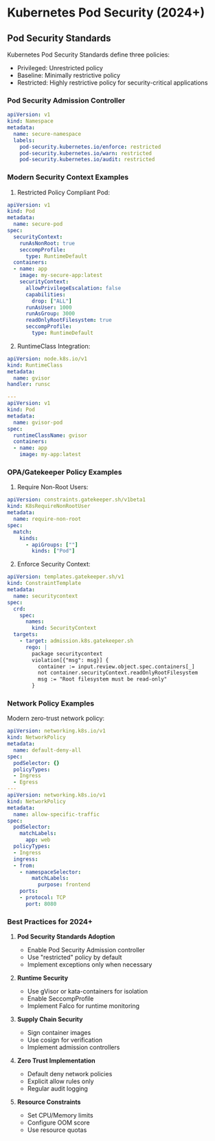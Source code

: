 # Kubernetes Pod Security (2024+)

## Pod Security Standards

Kubernetes Pod Security Standards define three policies:

- Privileged: Unrestricted policy
- Baseline: Minimally restrictive policy
- Restricted: Highly restrictive policy for security-critical applications

### Pod Security Admission Controller

```yaml
apiVersion: v1
kind: Namespace
metadata:
  name: secure-namespace
  labels:
    pod-security.kubernetes.io/enforce: restricted
    pod-security.kubernetes.io/warn: restricted
    pod-security.kubernetes.io/audit: restricted
```

### Modern Security Context Examples

1. Restricted Policy Compliant Pod:

```yaml
apiVersion: v1
kind: Pod
metadata:
  name: secure-pod
spec:
  securityContext:
    runAsNonRoot: true
    seccompProfile:
      type: RuntimeDefault
  containers:
  - name: app
    image: my-secure-app:latest
    securityContext:
      allowPrivilegeEscalation: false
      capabilities:
        drop: ["ALL"]
      runAsUser: 1000
      runAsGroup: 3000
      readOnlyRootFilesystem: true
      seccompProfile:
        type: RuntimeDefault
```

2. RuntimeClass Integration:

```yaml
apiVersion: node.k8s.io/v1
kind: RuntimeClass
metadata:
  name: gvisor
handler: runsc

---
apiVersion: v1
kind: Pod
metadata:
  name: gvisor-pod
spec:
  runtimeClassName: gvisor
  containers:
  - name: app
    image: my-app:latest
```

### OPA/Gatekeeper Policy Examples

1. Require Non-Root Users:

```yaml
apiVersion: constraints.gatekeeper.sh/v1beta1
kind: K8sRequireNonRootUser
metadata:
  name: require-non-root
spec:
  match:
    kinds:
      - apiGroups: [""]
        kinds: ["Pod"]
```

2. Enforce Security Context:

```yaml
apiVersion: templates.gatekeeper.sh/v1
kind: ConstraintTemplate
metadata:
  name: securitycontext
spec:
  crd:
    spec:
      names:
        kind: SecurityContext
  targets:
    - target: admission.k8s.gatekeeper.sh
      rego: |
        package securitycontext
        violation[{"msg": msg}] {
          container := input.review.object.spec.containers[_]
          not container.securityContext.readOnlyRootFilesystem
          msg := "Root filesystem must be read-only"
        }
```

### Network Policy Examples

Modern zero-trust network policy:

```yaml
apiVersion: networking.k8s.io/v1
kind: NetworkPolicy
metadata:
  name: default-deny-all
spec:
  podSelector: {}
  policyTypes:
  - Ingress
  - Egress
---
apiVersion: networking.k8s.io/v1
kind: NetworkPolicy
metadata:
  name: allow-specific-traffic
spec:
  podSelector:
    matchLabels:
      app: web
  policyTypes:
  - Ingress
  ingress:
  - from:
    - namespaceSelector:
        matchLabels:
          purpose: frontend
    ports:
    - protocol: TCP
      port: 8080
```

### Best Practices for 2024+

1. **Pod Security Standards Adoption**
   - Enable Pod Security Admission controller
   - Use "restricted" policy by default
   - Implement exceptions only when necessary

2. **Runtime Security**
   - Use gVisor or kata-containers for isolation
   - Enable SeccompProfile
   - Implement Falco for runtime monitoring

3. **Supply Chain Security**
   - Sign container images
   - Use cosign for verification
   - Implement admission controllers

4. **Zero Trust Implementation**
   - Default deny network policies
   - Explicit allow rules only
   - Regular audit logging

5. **Resource Constraints**
   - Set CPU/Memory limits
   - Configure OOM score
   - Use resource quotas
